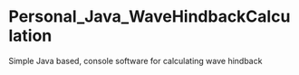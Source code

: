 # Personal_Java_WaveHindbackCalculation
Simple Java based, console software for calculating wave hindback 
